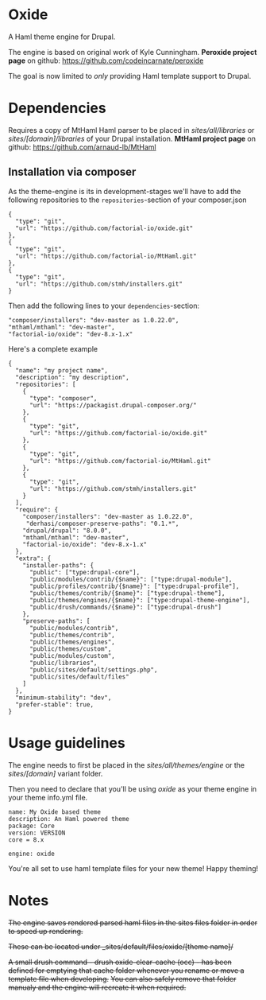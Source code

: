 Oxide
=====

A Haml theme engine for Drupal.

The engine is based on original work of Kyle Cunningham.
**Peroxide project page** on github: https://github.com/codeincarnate/peroxide

The goal is now limited to _only_ providing Haml template support to Drupal.

Dependencies
============

Requires a copy of MtHaml Haml parser to be placed in _sites/all/libraries_ or _sites/[domain]/libraries_ of your Drupal installation.
**MtHaml project page** on github: https://github.com/arnaud-lb/MtHaml


Installation via composer
-------------------------

As the theme-engine is its in development-stages we'll have to add the following repositories to the `repositories`-section of your composer.json

```
{
  "type": "git",
  "url": "https://github.com/factorial-io/oxide.git"
},
{
  "type": "git",
  "url": "https://github.com/factorial-io/MtHaml.git"
},
{
  "type": "git",
  "url": "https://github.com/stmh/installers.git"
}
```

Then add the following lines to your `dependencies`-section:

```
"composer/installers": "dev-master as 1.0.22.0",
"mthaml/mthaml": "dev-master",
"factorial-io/oxide": "dev-8.x-1.x"
```

Here's a complete example

```
{
  "name": "my project name",
  "description": "my description",
  "repositories": [
    {
      "type": "composer",
      "url": "https://packagist.drupal-composer.org/"
    },
    {
      "type": "git",
      "url": "https://github.com/factorial-io/oxide.git"
    },
    {
      "type": "git",
      "url": "https://github.com/factorial-io/MtHaml.git"
    },
    {
      "type": "git",
      "url": "https://github.com/stmh/installers.git"
    }
  ],
  "require": {
    "composer/installers": "dev-master as 1.0.22.0",
     "derhasi/composer-preserve-paths": "0.1.*",
    "drupal/drupal": "8.0.0",
    "mthaml/mthaml": "dev-master",
    "factorial-io/oxide": "dev-8.x-1.x"
  },
  "extra": {
    "installer-paths": {
      "public": ["type:drupal-core"],
      "public/modules/contrib/{$name}": ["type:drupal-module"],
      "public/profiles/contrib/{$name}": ["type:drupal-profile"],
      "public/themes/contrib/{$name}": ["type:drupal-theme"],
      "public/themes/engines/{$name}": ["type:drupal-theme-engine"],
      "public/drush/commands/{$name}": ["type:drupal-drush"]
    },
    "preserve-paths": [
      "public/modules/contrib",
      "public/themes/contrib",
      "public/themes/engines",
      "public/themes/custom",
      "public/modules/custom",
      "public/libraries",
      "public/sites/default/settings.php",
      "public/sites/default/files"
    ]
  },
  "minimum-stability": "dev",
  "prefer-stable": true,
}
```



Usage guidelines
================

The engine needs to first be placed in the _sites/all/themes/engine_ or the _sites/[domain]_ variant folder.

Then you need to declare that you'll be using _oxide_ as your theme engine in your theme info.yml file.

```
name: My Oxide based theme
description: An Haml powered theme
package: Core
version: VERSION
core = 8.x

engine: oxide
```

You're all set to use haml template files for your new theme! Happy theming!


Notes
=====

~~The engine saves rendered parsed haml files in the sites files folder in order to speed up rendering.~~

~~These can be located under _sites/default/files/oxide/[theme name]/~~

~~A small drush command - drush oxide-clear-cache (occ) - has been defined for emptying that cache folder whenever you rename or move a template file when developing.~~
~~You can also safely remove that folder manualy and the engine will recreate it when required.~~
